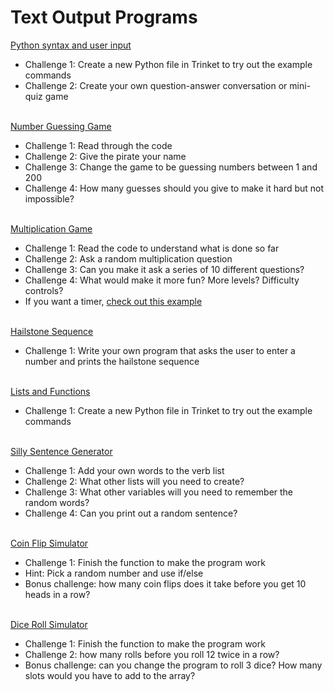 # Text Output Programs

[Python syntax and user input](syntax.md)
* Challenge 1: Create a new Python file in Trinket to try out the example commands
* Challenge 2: Create your own question-answer conversation or mini-quiz game
<br><br>

[Number Guessing Game](https://trinket.io/library/trinkets/920e5a0a8d)
* Challenge 1: Read through the code
* Challenge 2: Give the pirate your name
* Challenge 3: Change the game to be guessing numbers between 1 and 200
* Challenge 4: How many guesses should you give to make it hard but not impossible?
<br><br>

[Multiplication Game](https://trinket.io/library/trinkets/b91ab2bbc5)
* Challenge 1: Read the code to understand what is done so far
* Challenge 2: Ask a random multiplication question
* Challenge 3: Can you make it ask a series of 10 different questions?
* Challenge 4: What would make it more fun? More levels? Difficulty controls?
* If you want a timer, [check out this example](https://trinket.io/library/trinkets/fc03a2d5b8)
<br><br>

[Hailstone Sequence](hailstone.md)
* Challenge 1: Write your own program that asks the user to enter a number and prints the hailstone sequence
<br><br>

[Lists and Functions](lists%20and%20functions.md)
* Challenge 1: Create a new Python file in Trinket to try out the example commands
<br><br>

[Silly Sentence Generator](https://trinket.io/library/trinkets/8eada859d8)
* Challenge 1: Add your own words to the verb list
* Challenge 2: What other lists will you need to create?
* Challenge 3: What other variables will you need to remember the random words?
* Challenge 4: Can you print out a random sentence?
<br><br>

[Coin Flip Simulator](https://trinket.io/library/trinkets/4f47ed2fe1)
* Challenge 1: Finish the function to make the program work
* Hint: Pick a random number and use if/else
* Bonus challenge: how many coin flips does it take before you get 10 heads in a row?
<br><br>

[Dice Roll Simulator](https://trinket.io/library/trinkets/720d177859)
* Challenge 1: Finish the function to make the program work
* Challenge 2: how many rolls before you roll 12 twice in a row?
* Bonus challenge: can you change the program to roll 3 dice? How many slots would you have to add to the array?
<br><br>

